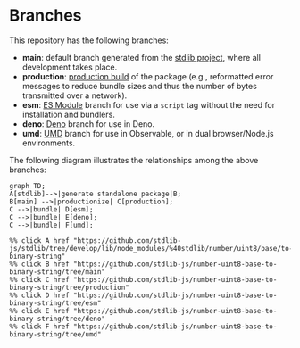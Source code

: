 <!--

@license Apache-2.0

Copyright (c) 2022 The Stdlib Authors.

Licensed under the Apache License, Version 2.0 (the "License");
you may not use this file except in compliance with the License.
You may obtain a copy of the License at

    http://www.apache.org/licenses/LICENSE-2.0

Unless required by applicable law or agreed to in writing, software
distributed under the License is distributed on an "AS IS" BASIS,
WITHOUT WARRANTIES OR CONDITIONS OF ANY KIND, either express or implied.
See the License for the specific language governing permissions and
limitations under the License.

-->

# Branches

This repository has the following branches:

-   **main**: default branch generated from the [stdlib project][stdlib-url], where all development takes place.
-   **production**: [production build][production-url] of the package (e.g., reformatted error messages to reduce bundle sizes and thus the number of bytes transmitted over a network).
-   **esm**: [ES Module][esm-url] branch for use via a `script` tag without the need for installation and bundlers.
-   **deno**: [Deno][deno-url] branch for use in Deno.
-   **umd**: [UMD][umd-url] branch for use in Observable, or in dual browser/Node.js environments.

The following diagram illustrates the relationships among the above branches:

```mermaid
graph TD;
A[stdlib]-->|generate standalone package|B;
B[main] -->|productionize| C[production];
C -->|bundle| D[esm];
C -->|bundle| E[deno];
C -->|bundle| F[umd];

%% click A href "https://github.com/stdlib-js/stdlib/tree/develop/lib/node_modules/%40stdlib/number/uint8/base/to-binary-string"
%% click B href "https://github.com/stdlib-js/number-uint8-base-to-binary-string/tree/main"
%% click C href "https://github.com/stdlib-js/number-uint8-base-to-binary-string/tree/production"
%% click D href "https://github.com/stdlib-js/number-uint8-base-to-binary-string/tree/esm"
%% click E href "https://github.com/stdlib-js/number-uint8-base-to-binary-string/tree/deno"
%% click F href "https://github.com/stdlib-js/number-uint8-base-to-binary-string/tree/umd"
```

[stdlib-url]: https://github.com/stdlib-js/stdlib/tree/develop/lib/node_modules/%40stdlib/number/uint8/base/to-binary-string
[production-url]: https://github.com/stdlib-js/number-uint8-base-to-binary-string/tree/production
[deno-url]: https://github.com/stdlib-js/number-uint8-base-to-binary-string/tree/deno
[umd-url]: https://github.com/stdlib-js/number-uint8-base-to-binary-string/tree/umd
[esm-url]: https://github.com/stdlib-js/number-uint8-base-to-binary-string/tree/esm